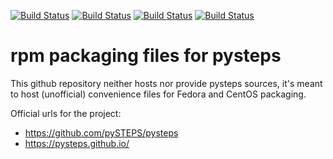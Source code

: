 [![Build Status](https://simc.arpae.it/moncic-ci/python-pysteps-rpm/centos8.png)](https://simc.arpae.it/moncic-ci/python-pysteps-rpm/)
[![Build Status](https://simc.arpae.it/moncic-ci/python-pysteps-rpm/fedora32.png)](https://simc.arpae.it/moncic-ci/python-pysteps-rpm/)
[![Build Status](https://simc.arpae.it/moncic-ci/python-pysteps-rpm/fedora34.png)](https://simc.arpae.it/moncic-ci/python-pysteps-rpm/)
[![Build Status](https://copr.fedorainfracloud.org/coprs/simc/stable/package/python-pysteps/status_image/last_build.png)](https://copr.fedorainfracloud.org/coprs/simc/stable/package/python-pysteps/)

# rpm packaging files for pysteps

This github repository neither hosts nor provide pysteps sources, it's meant to
host (unofficial) convenience files for Fedora and CentOS packaging.

Official urls for the project:
 * https://github.com/pySTEPS/pysteps
 * https://pysteps.github.io/
